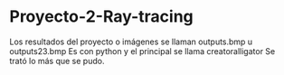 # Proyecto-2-Ray-tracing

Los resultados del proyecto o imágenes se llaman outputs.bmp u outputs23.bmp
Es con python y el principal se llama creatoralligator
Se trató lo más que se pudo. 
